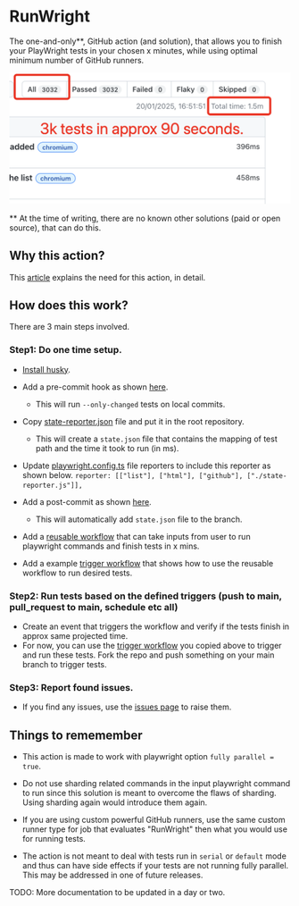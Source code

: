 # RunWright

The one-and-only**, GitHub action (and solution), that allows you to finish your PlayWright tests in your chosen x minutes, while using optimal minimum number of GitHub runners. 

![fast test run](docs/3k-tests-in-90-seconds.png)

** At the time of writing, there are no known other solutions (paid or open source), that can do this. 

## Why this action?

This [article](https://pramodkumaryadav.github.io/power-tester/blogs/blog2.html) explains the need for this action, in detail. 

## How does this work?
There are 3 main steps involved. 

### Step1: Do one time setup. 

- [Install husky](https://typicode.github.io/husky/get-started.html).

- Add a pre-commit hook as shown [here](https://github.com/PramodKumarYadav/playwright-sandbox/blob/main/.husky/pre-commit). 
  - This will run `--only-changed` tests on local commits. 

- Copy [state-reporter.json](https://github.com/PramodKumarYadav/playwright-sandbox/blob/main/state-reporter.js) file and put it in the root repository.
  - This will create a `state.json` file that contains the mapping of test path and the time it took to run (in ms).

- Update [playwright.config.ts](https://github.com/PramodKumarYadav/playwright-sandbox/blob/main/playwright.config.ts) file reporters to include this reporter as shown below. 
`reporter: [["list"], ["html"], ["github"], ["./state-reporter.js"]],`

- Add a post-commit as shown [here](https://github.com/PramodKumarYadav/playwright-sandbox/blob/main/.husky/post-commit).
  - This will automatically add `state.json` file to the branch.

- Add a [reusable workflow](https://github.com/PramodKumarYadav/playwright-sandbox/blob/main/.github/workflows/reusable-workflow.yml) that can take inputs from user to run playwright commands and finish tests in x mins. 

- Add a example [trigger workflow](https://github.com/PramodKumarYadav/playwright-sandbox/blob/main/.github/workflows/run-all-tests-on-push-to-main.yml) that shows how to use the reusable workflow to run desired tests.

### Step2: Run tests based on the defined triggers (push to main, pull_request to main, schedule etc all)

- Create an event that triggers the workflow and verify if the tests finish in approx same projected time. 
 - For now, you can use the [trigger workflow](https://github.com/PramodKumarYadav/playwright-sandbox/blob/main/.github/workflows/run-all-tests-on-push-to-main.yml) you copied above to trigger and run these tests. Fork the repo and push something on your main branch to trigger tests. 

### Step3: Report found issues.

- If you find any issues, use the [issues page](https://github.com/PramodKumarYadav/runwright/issues) to raise them. 

## Things to rememember

- This action is made to work with playwright option `fully parallel = true`. 

- Do not use sharding related commands in the input playwright command to run since this solution is meant to overcome the flaws of sharding. Using sharding again would introduce them again. 

- If you are using custom powerful GitHub runners, use the same custom runner type for job that evaluates "RunWright" then what you would use for running tests. 

- The action is not meant to deal with tests run in `serial` or `default` mode and thus can have side effects if your tests are not running fully parallel. This may be addressed in one of future releases. 

TODO: More documentation to be updated in a day or two. 

<!-- ## Inputs

```yaml {"id":"01J2XFHJFST5N0A1651KZ5JCAT"}
inputs:
  max-runners:  
    description: 'maximum number of runners to be used'
    required: true
  
  # Example (run all projects): npx playwright test --list    
  pw-cmd-to-list-all-tests:  
    description: 'playwright command to find total tests'
    required: false
    default: 'npx playwright test --list'
  
  # Example (run a single project): npx playwright test --project=chromium --grep=@smoke-test --list 
  pw-cmd-to-list-selected-tests:  
    description: 'playwright command to run tests in this run'
    required: true

```

## Outputs

```yaml {"id":"01J2XFHJFST5N0A1651MMCD9FR"}
outputs:
  dynamic-matrix:
    description: "dynamic matrix to use"
    value: ${{ steps.set-matrix.outputs.dynamic_matrix }}

```

## Example usage

Below is working and tested example of a workflow that uses this action.

```yaml {"id":"01J2NSXS32KV8TSMM4W64D9WMT"}
# Simple workflow for deploying static content to GitHub Pages
# Reference: https://docs.github.com/en/pages/getting-started-with-github-pages/configuring-a-publishing-source-for-your-github-pages-site#publishing-with-a-custom-github-actions-workflow
name: Run Tests on dynamic shards

on:
  # Runs on pushes targeting the default branch

  # Allows you to run this workflow manually from the Actions tab
  workflow_dispatch:
    inputs:
      pw-cmd-to-run-all-tests:
        description: "Command to run all tests"
        required: false
        default: "npx playwright test"
        type: string

      pw-cmd-to-run-selected-tests:
        description: "Command to run selected tests"
        required: true
        type: string

# Grant GITHUB_TOKEN the permissions required to make a Pages deployment
permissions:
  contents: read
  pages: write
  id-token: write

# Allow only one concurrent deployment, skipping runs queued between the run in-progress and latest queued.
# However, do NOT cancel in-progress runs as we want to allow these production deployments to complete.
concurrency:
  group: "pages"
  cancel-in-progress: false

jobs:
  generate-matrix:
    runs-on: ubuntu-latest
    container:
      image: mcr.microsoft.com/playwright:latest
    outputs:
      dynamic_matrix: ${{ steps.get-dynamic-matrix.outputs.dynamic-matrix }}
    steps:
      - name: Get dynamic matrix
        uses: PramodKumarYadav/playwright-loadbalancer-based-on-tests-to-run@main
        id: get-dynamic-matrix
        with:
          max-runners: 6
          pw-cmd-to-list-all-tests: "${{ inputs.pw-cmd-to-run-all-tests }} --list"
          pw-cmd-to-list-selected-tests: "${{ inputs.pw-cmd-to-run-selected-tests }} --list"

  test:
    timeout-minutes: 60
    needs: generate-matrix
    runs-on: ubuntu-latest
    environment: dev
    container:
      image: mcr.microsoft.com/playwright:v1.47.2-jammy
    strategy:
      fail-fast: false
      matrix:
        runner: ${{ fromJSON(needs.generate-matrix.outputs.dynamic_matrix) }}
    steps:
      - name: Checkout Repository
        uses: actions/checkout@v4
        with:
          fetch-depth: 0

      - name: Mark Repository as Safe
        run: git config --global --add safe.directory $GITHUB_WORKSPACE

      - name: Setup Node
        uses: actions/setup-node@v4
        with:
          node-version: 18

      - name: Install project dependencies
        run: npm ci

      - name: Run Playwright tests
        # Index is zero based so add one to get shards index as 1,2,3 and thus ratio as 1/3, 2/3, 3/3.
        run: NODE_ENV=dev ${{ inputs.pw-cmd-to-run-selected-tests }} --shard=$((${{ strategy.job-index }} + 1))/${{ strategy.job-total }} --reporter=blob
        env:
          # HOME: /root
          HOST: ${{ secrets.HOST}}

      - name: Upload blob report to GitHub Actions Artifacts
        if: always()
        uses: actions/upload-artifact@v4
        with:
          name: blob-report-${{ matrix.runner }}-${{ strategy.job-index }}
          path: blob-report
          retention-days: 1

  merge-reports:
    # Merge reports after playwright-tests, even if some shards have failed
    needs: [test]
    if: always()
    runs-on: ubuntu-latest
    steps:
      - name: Checkout Repository
        uses: actions/checkout@v4

      - name: Setup Node
        uses: actions/setup-node@v4
        with:
          node-version: 18

      - name: Install project dependencies
        run: npm ci

      - name: Download blob reports from GitHub Actions Artifacts
        uses: actions/download-artifact@v4
        with:
          path: all-blob-reports
          pattern: blob-report-*
          merge-multiple: true

      - name: Merge into HTML Report
        run: npx playwright merge-reports --reporter html ./all-blob-reports

      - name: Upload HTML report
        uses: actions/upload-artifact@v4
        with:
          name: html-report--attempt-${{ github.run_attempt }}
          path: playwright-report
          retention-days: 14

      - name: Setup and Enable Pages
        uses: actions/configure-pages@v4

      - name: Upload artifact playwright-report
        uses: actions/upload-pages-artifact@v3
        with:
          path: "playwright-report"
          retention-days: 30

  # Publish test results job
  publish-results:
    # Add a dependency to the test job
    needs: merge-reports
    if: always()

    # Deploy to the github-pages environment
    environment:
      name: github-pages
      url: ${{ steps.deployment.outputs.page_url }}

    # Specify runner + deployment step
    runs-on: ubuntu-latest
    steps:
      - name: Deploy to GitHub Pages
        id: deployment
        uses: actions/deploy-pages@v4 # or specific "vX.X.X" version tag for this action

```

## Boundray value Tests

### Test result when there are no tests to run

![zero-tests-to-run](docs/0-zero-tests-to-run.png)

### Test result when there are very few tests to run

![seven-percent-tests-to-run](docs/1-seven-percent-tests-to-run.png)

### Test result when fifty percent tests to run

![fifty-percent-tests-to-run](docs/2-fifty-percent-tests-to-run.png)

### Test result when all tests to run

![all-tests-are-run](docs/3-all-tests-are-run.png)

## Reference

To create and push new tags:

```sh {"id":"01J2XFHJFT1K765K3D5J6BDSSC"}
pramodyadav@Pramods-Laptop playwright-loadbalancer % git tag -a -m "add your message here" v1                   
pramodyadav@Pramods-Laptop playwright-loadbalancer % git push --follow-tags   
``` -->
